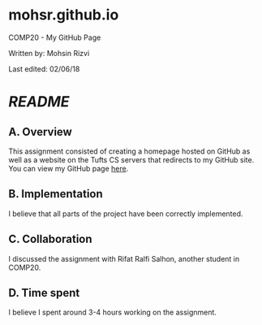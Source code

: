 # mohsr.github.io
COMP20 - My GitHub Page

Written by: Mohsin Rizvi

Last edited: 02/06/18

# *README*

## A. Overview

This assignment consisted of creating a homepage hosted on GitHub as well 
as a website on the Tufts CS servers that redirects to my GitHub site. 
You can view my GitHub page [here](https://mohsr.github.io).

## B. Implementation

I believe that all parts of the project have been correctly implemented.

## C. Collaboration

I discussed the assignment with Rifat Ralfi Salhon, another student in 
COMP20.

## D. Time spent

I believe I spent around 3-4 hours working on the assignment.
